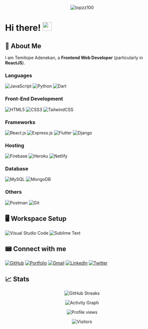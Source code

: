 <div align="center">

![topzz100](gitartwork.svg)
</div>

# Hi there! <img src="https://media.giphy.com/media/hvRJCLFzcasrR4ia7z/giphy.gif" width="29px">

## 🚀 About Me

I am Temitope Adenekan, a **Frontend Web Developer** (particularly in **ReactJS**).

<!-- A graduate of Industrial Physics from **Covenant University** with specialization in **Electronics and IT Applications** -->

### Languages

![JavaScript](https://img.shields.io/badge/-JavaScript-%23F7DF1E?style=for-the-badge&logo=javascript&logoColor=000000)
![Python](https://img.shields.io/badge/-PHP-%231572B6?style=for-the-badge&color=blue&logo=python&logoColor=ffffff)
![Dart](https://img.shields.io/badge/dart-%230175C2.svg?style=for-the-badge&logo=dart&logoColor=white)
<!-- ![Markdown](https://img.shields.io/badge/markdown-%23000000.svg?style=for-the-badge&logo=markdown&logoColor=white) -->
<!-- ![python](https://img.shields.io/badge/Python-3776AB?style=for-the-badge&logo=python&logoColor=white) -->

### Front-End Development

![HTML5](https://img.shields.io/badge/-HTML5-%23E44D27?style=for-the-badge&logo=html5&logoColor=ffffff)
![CSS3](https://img.shields.io/badge/css3-%231572B6.svg?style=for-the-badge&logo=css3&logoColor=white)
![TailwindCSS](https://img.shields.io/badge/-TailwindCss-%231a202c?style=for-the-badge&logo=tailwind-css)

### Frameworks

![React.js](https://img.shields.io/badge/-Laravel-%231572B6?style=for-the-badge&color=FF2D20&logo=React.js&logoColor=ffffff)
![Express.js](https://img.shields.io/badge/-Vue.js-%234FC08D?style=for-the-badge&logo=data:image/svg+xml;base64,PHN2ZyByb2xlPSJpbWciIHZpZXdCb3g9IjAgMCAyNCAyNCIgeG1sbnM9Imh0dHA6Ly93d3cudzMub3JnLzIwMDAvc3ZnIj48dGl0bGU+VnVlLmpzPC90aXRsZT48cGF0aCBkPSJNMjQsMS42MUgxNC4wNkwxMiw1LjE2LDkuOTQsMS42MUgwTDEyLDIyLjM5Wk0xMiwxNC4wOCw1LjE2LDIuMjNIOS41OUwxMiw2LjQxbDIuNDEtNC4xOGg0LjQzWiIgZmlsbD0id2hpdGUiLz48L3N2Zz4K)
![Flutter](https://img.shields.io/badge/-Livewire-%231572B6?style=for-the-badge&color=4E56A6&logo=flutter&logoColor=ffffff)
![Django](https://img.shields.io/badge/-Alpine.js-%231572B6?style=for-the-badge&color=8BC0D0&logo=django&logoColor=000000)

<!-- ### Cross Platform Development -->

<!-- ![flutter](https://img.shields.io/badge/Flutter-28B6F6?style=for-the-badge&logo=flutter&logoColor=white)-->

### Hosting

![Firebase](https://img.shields.io/badge/firebase-%23039BE5.svg?style=for-the-badge&logo=firebase)
![Heroku](https://img.shields.io/badge/heroku-%23430098.svg?style=for-the-badge&logo=heroku&logoColor=white)
![Netlify](https://img.shields.io/badge/netlify-%23000000.svg?style=for-the-badge&logo=netlify&logoColor=#00C7B7)
<!--![Vercel](https://img.shields.io/badge/vercel-%23000000.svg?style=for-the-badge&logo=vercel&logoColor=white)-->

### Database

![MySQL](https://img.shields.io/badge/mysql-%2300f.svg?style=for-the-badge&logo=mysql&logoColor=white)
![MongoDB](https://img.shields.io/badge/sqlite-%2307405e.svg?style=for-the-badge&logo=sqlite&logoColor=white)

<!--### Design Tools-->

<!--![Canva](https://img.shields.io/badge/Canva-%2300C4CC.svg?style=for-the-badge&logo=Canva&logoColor=white)-->

### Others

![Postman](https://img.shields.io/badge/Postman-FF6C37?style=for-the-badge&logo=postman&logoColor=white)
![Git](https://img.shields.io/badge/git-%23F05033.svg?style=for-the-badge&logo=git&logoColor=white)

## 🖥️ Workspace Setup

![Visual Studio Code](https://img.shields.io/badge/Visual%20Studio%20Code-0078d7.svg?style=for-the-badge&logo=visual-studio-code&logoColor=white)
![Sublime Text](https://img.shields.io/badge/sublime_text-%23575757.svg?style=for-the-badge&logo=sublime-text&logoColor=important)
<!-- ![Windows](https://img.shields.io/badge/Windows-0078D6?style=for-the-badge&logo=windows&logoColor=white) -->

## 📟️ Connect with me

[![GitHub](https://img.shields.io/badge/github-%23121011.svg?style=for-the-badge&logo=github&logoColor=white)](https://github.com/topzz100)
[![Portfolio](https://img.shields.io/badge/Portfolio-%23000000.svg?style=for-the-badge&logo=firefox&logoColor=#FF7139)](https://topzz-portfolio.netlify.app/)
[![Gmail](https://img.shields.io/badge/Gmail-D14836?style=for-the-badge&logo=gmail&logoColor=white)](mailto:adenekantope@gmail.com)
[![LinkedIn](https://img.shields.io/badge/linkedin-%230077B5.svg?style=for-the-badge&logo=linkedin&logoColor=white)](https://www.linkedin.com/in/tope-adenekan-4382b2ab/)
[![Twitter](https://img.shields.io/badge/nowodev-%231DA1F2.svg?style=for-the-badge&logo=Twitter&logoColor=white)](https://www.twitter.com/adenekan_tope/)

## 📈 Stats

<div align="center">


![GitHub Streaks](https://github-readme-streak-stats.herokuapp.com/?user=ntopzz100&theme=radical)

![Activity Graph](https://activity-graph.herokuapp.com/graph?username=topzz100&bg_color=0D1117&color=5BCDEC&line=5BCDEC&point=FFFFFF&hide_border=true)

![Profile views](https://gpvc.arturio.dev/topzz100)

![Visitors](https://visitor-badge.laobi.icu/badge?page_id=topzz100.topzz100)

</div>
